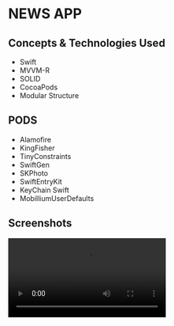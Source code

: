 # NEWS APP




## Concepts & Technologies Used
- Swift
- MVVM-R
- SOLID
- CocoaPods
- Modular Structure

## PODS
- Alamofire
- KingFisher
- TinyConstraints
- SwiftGen
- SKPhoto
- SwiftEntryKit
- KeyChain Swift
- MobilliumUserDefaults


## Screenshots

<video width="320" alt="1" src="https://github.com/sehribany/NewsApp/assets/65239293/6b5813a5-a439-4635-931c-2d44d01bbf19">


<img width="320" alt="2" src="https://github.com/sehribany/NewsApp/assets/65239293/b09b5e9a-7f4d-4999-b12d-00cad40ecf19"> 
